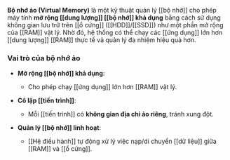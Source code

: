 **Bộ nhớ ảo (Virtual Memory)** là một kỹ thuật quản lý [[bộ nhớ]] cho phép máy tính **mở rộng [[dung lượng]] [[bộ nhớ]] khả dụng** bằng cách sử dụng không gian lưu trữ trên [[ổ cứng]] ([[HDD]]/[[SSD]]) như một phần mở rộng của [[RAM]] vật lý. Nhờ đó, hệ thống có thể chạy các [[ứng dụng]] lớn hơn [[dung lượng]] [[RAM]] thực tế và quản lý đa nhiệm hiệu quả hơn.

### **Vai trò của bộ nhớ ảo**

- **Mở rộng [[bộ nhớ]] khả dụng**:
    
    - Cho phép chạy [[ứng dụng]] lớn hơn [[RAM]] vật lý.
        
- **Cô lập [[tiến trình]]**:
    
    - Mỗi [[tiến trình]] có **không gian địa chỉ ảo riêng**, tránh xung đột.
        
- **Quản lý [[bộ nhớ]] linh hoạt**:
    
    - [[Hệ điều hành]] tự động xử lý việc nạp/di chuyển [[dữ liệu]] giữa [[RAM]] và [[ổ cứng]].